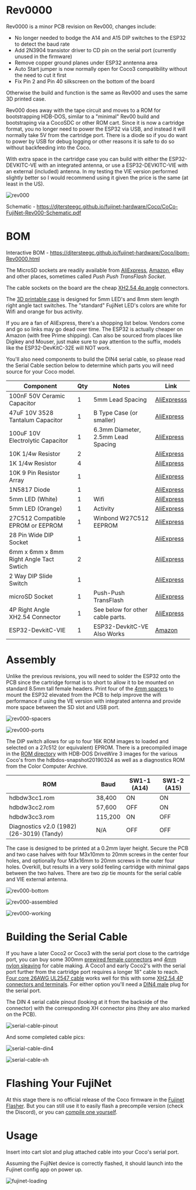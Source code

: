 # Rev0000

Rev0000 is a minor PCB revision on Rev000, changes include:

- No longer needed to bodge the A14 and A15 DIP switches to the ESP32 to detect the baud rate
- Add 2N3904 transistor driver to CD pin on the serial port (currently unused in the firmware)
- Remove copper ground planes under ESP32 anntenna area
- Auto Start jumper is now normally open for Coco3 compatibility without the need to cut it first
- Fix Pin 2 and Pin 40 silkscreen on the bottom of the board

Otherwise the build and function is the same as Rev000 and uses the same 3D printed case.

Rev000 does away with the tape circuit and moves to a ROM for bootstrapping HDB-DOS, similar to a "minimal" Rev00 build and bootstraping via a CocoSDC or other ROM cart.  Since it is now a cartridge format, you no longer need to power the ESP32 via USB, and instead it will normally take 5V from the cartridge port.  There is a diode so if you do want to power by USB for debug logging or other reasons it is safe to do so without backfeeding into the Coco.

With extra space in the cartridge case you can build with either the ESP32-DEVKITC-VE with an integrated antenna, or use a ESP32-DEVKITC-VIE with an external (included) antenna. In my testing the VIE version performed slightly better so I would recommend using it given the price is the same (at least in the US).

![rev000](../docs/Coco/rev000.jpg)

Schematic - https://djtersteegc.github.io/fujinet-hardware/Coco/CoCo-FujiNet-Rev000-Schematic.pdf

# BOM

Interactive BOM - https://djtersteegc.github.io/fujinet-hardware/Coco/ibom-Rev0000.html

The MicroSD sockets are readily available from [AliExpress](https://www.aliexpress.us/item/3256801145064294.html), [Amazon](https://www.amazon.com/Spring-Loaded-Transflash-Memory-Socket/dp/B0CDC5Q1HF), eBay and other places, sometimes called _Push Push TransFlash Socket_.

The cable sockets on the board are the cheap [XH2.54 4p angle](https://www.aliexpress.us/item/2251832822174658.html) connectors.

The [3D printable case](CoCo-FujiNet-Rev0000/3D/STL) is designed for 5mm LED's and 8mm stem length right angle tact switches. The "standard" FujiNet LED's colors are white for Wifi and orange for bus activity.

If you are a fan of AliExpress, there's a shopping list below.  Vendors come and go so links may go dead over time.  The ESP32 is actually cheaper on Amazon (with free Prime shipping). Can also be sourced from places like Digikey and Mouser, just make sure to pay attention to the suffix, models like the ESP32-DevKitC-32E will NOT work.

You'll also need components to build the DIN4 serial cable, so please read the Serial Cable section below to determine which parts you will need source for your Coco model.

| Component                               | Qty  | Notes                              | Link                                                         |
| --------------------------------------- | ---- | ---------------------------------- | ------------------------------------------------------------ |
| 100nF 50V Ceramic Capacitor             | 1    | 5mm Lead Spacing                   | [AliExpresss](https://www.aliexpress.us/item/3256805505361280.html) |
| 47uF 10V 3528 Tantalum Capacitor        | 1    | B Type Case (or smaller)           | [AliExpress](https://www.aliexpress.us/item/3256805505328370.html) |
| 100uF 10V Electrolytic Capacitor        | 1    | 6.3mm Diameter, 2.5mm Lead Spacing | [AliExpress](https://www.aliexpress.us/item/3256805505601375.html) |
| 10K 1/4w Resistor                       | 2    |                                    | [AliExpress](https://www.aliexpress.us/item/3256805483572082.html) |
| 1K 1/4w Resistor                        | 4    |                                    | [AliExpress](https://www.aliexpress.us/item/3256805483572082.html) |
| 10K 9 Pin Resistor Array                | 1    |                                    | [AliExpress](https://www.aliexpress.us/item/3256805495673085.html) |
| 1N5817 Diode                            | 1    |                                    | [AliExpress](https://www.aliexpress.us/item/3256805521351480.html) |
| 5mm LED (White)                         | 1    | Wifi                               | [AliExpress](https://www.aliexpress.us/item/3256805522045262.html) |
| 5mm LED (Orange)                        | 1    | Activity                           | [AliExpress](https://www.aliexpress.us/item/3256805522045262.html) |
| 27C512 Compatible EPROM or EEPROM       | 1    | Winbond W27C512 EEPROM             | [AliExpress](https://www.aliexpress.us/item/3256806559813313.html) |
| 28 Pin Wide DIP Socket                  | 1    |                                    | [AliExpress](https://www.aliexpress.us/item/3256805562135776.html) |
| 6mm x 6mm x 8mm Right Angle Tact Swtich | 2    |                                    | [AliExpress](https://www.aliexpress.us/item/2255800678062916.html) |
| 2 Way DIP Slide Switch                  | 1    |                                    | [AliExpress](https://www.aliexpress.us/item/3256801301494043.html) |
| microSD Socket                          | 1    | Push-Push TransFlash               | [AliExpress](https://www.aliexpress.us/item/3256801145064294.html) |
| 4P Right Angle XH2.54 Connector         | 1    | See below for other cable parts.   | [AliExpress](https://www.aliexpress.us/item/2251832822174658.html) |
| ESP32-DevkitC-VIE                       | 1    | ESP32-DevkitC-VE Also Works        | [Amazon](https://www.amazon.com/dp/B087TF2L27)               |



# Assembly

Unlike the previous revisions, you will need to solder the ESP32 onto the PCB since the cartridge format is to short to allow it to be mounted on standard 8.5mm tall female headers. Print four of the [4mm spacers](CoCo-FujiNet-Rev0000/3D/STL/CoCo-FujiNet-Rev000-4mm-Spacer.stl) to mount the ESP32 elevated from the PCB to help improve the wifi performance if using the VE version with integrated antenna and provide more space between the SD slot and USB port.

![rev000-spacers](../docs/Coco/rev000-spacers.jpg)

![rev000-ports](../docs/Coco/rev000-ports.jpg)

The DIP switch allows for up to four 16K ROM images to loaded and selected on a 27c512 (or equivalent) EPROM. There is a precompiled image in the [ROM directory](ROM) with HDB-DOS DriveWire 3 images for the various Coco's from the hdbdos-snapshot20190324 as well as a diagnostics ROM from the Color Computer Archive.

| ROM                                       | Baud    | SW1-1 (A14) | SW1-2 (A15) |
| ----------------------------------------- | ------- | ----------- | ----------- |
| hdbdw3cc1.rom                             | 38,400  | ON          | ON          |
| hdbdw3cc2.rom                             | 57,600  | OFF         | ON          |
| hdbdw3cc3.rom                             | 115,200 | ON          | OFF         |
| Diagnostics v2.0 (1982) (26-3019) (Tandy) | N/A     | OFF         | OFF         |

The case is designed to be printed at a 0.2mm layer height.  Secure the PCB and two case halves with four M3x10mm to 20mm screws in the center four holes, and optionally four M3x16mm to 20mm screws in the outer four holes.  Overkill, but results in a very solid feeling cartridge with minimal gaps between the two halves.  There are two zip tie mounts for the serial cable and VIE external antenna.

![rev000-bottom](../docs/Coco/rev000-bottom.jpg)

![rev000-assembled](../docs/Coco/rev000-assembled.jpg)

![rev000-working](../docs/Coco/rev000-working.jpg)



# Building the Serial Cable

If you have a later Coco2 or Coco3 with the serial port close to the cartridge port, you can buy some 300mm [prewired female connectors](https://www.aliexpress.us/item/2255801048702387.html) and [4mm nylon sleaving](https://www.aliexpress.us/item/2251832733475111.html) for cable making.  A Coco1 and early Coco2's with the serial port further from the cartridge port requires a longer 18" cable to reach. [Four core 26AWG UL2547 cable](https://www.aliexpress.us/item/3256801872028158.html) works well for this with some [XH2.54 4P connectors and terminals](https://www.aliexpress.us/item/2251832815492773.html). For either option you'll need a [DIN4 male](https://www.aliexpress.us/item/3256804124853512.html) plug for the serial port.

The DIN 4 serial cable pinout (looking at it from the backside of the connector) with the corresponding XH connector pins (they are also marked on the PCB).

![serial-cable-pinout](../docs/Coco/serial-cable-pinout.png)

And some completed cable pics:

![serial-cable-din4](../docs/Coco/serial-cable-din4.jpg)

![serial-cable-xh](../docs/Coco/serial-cable-xh.jpg)

# Flashing Your FujiNet

At this stage there is no official release of the Coco firmware in the [Fujinet Flasher](https://fujinet.online/download/).  But you can still use it to easily flash a precompile version (check the Discord), or you can [compile one yourself](https://github.com/FujiNetWIFI/fujinet-firmware/wiki/Board-Bring-Up-Software).

# Usage

Insert into cart slot and plug attached cable into your Coco's serial port.

Assuming the FujiNet device is correctly flashed, it should launch into the Fujinet config app on power up.

![fujinet-loading](../docs/Coco/fujinet-loading.jpg)

